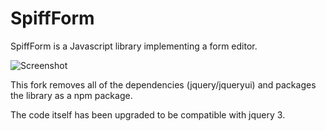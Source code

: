 SpiffForm
==========
SpiffForm is a Javascript library implementing a form editor.

![Screenshot](http://i.imgur.com/Hz7BC.jpg)


This fork removes all of the dependencies (jquery/jqueryui) and
packages the library as a npm package.

The code itself has been upgraded to be compatible with jquery 3.
